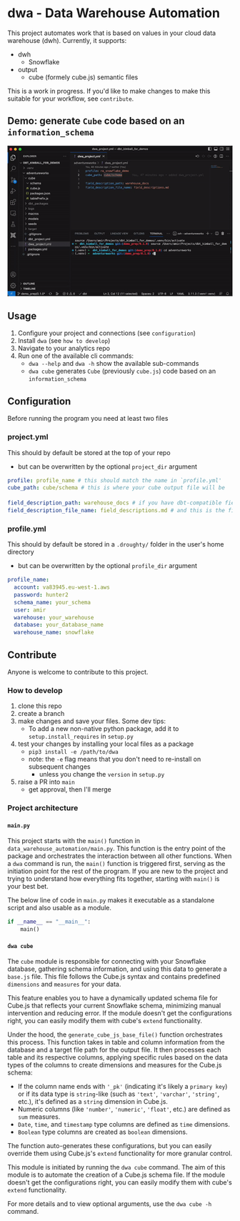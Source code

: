 # dwa - Data Warehouse Automation

This project automates work that is based on values in your cloud data warehouse (dwh). Currently, it supports:
* dwh
  * Snowflake
* output
  * cube (formely cube.js) semantic files

This is a work in progress. If you'd like to make changes to make this suitable for your workflow, see `contribute`.

## Demo: generate `Cube` code based on an `information_schema`

![dwa_cube_demo](media/dwa_cube_demo.gif)


## Usage
1. Configure your project and connections (see `configuration`)
2. Install `dwa` (see `how to develop`)
3. Navigate to your analytics repo
4. Run one of the available cli commands:
    * `dwa --help` and `dwa -h` show the available sub-commands
    * `dwa cube` generates `Cube` (previously `cube.js`) code based on an `information_schema`

## Configuration
Before running the program you need at least two files
### project.yml
This should by default be stored at the top of your repo
* but can be overwritten by the optional `project_dir` argument
```yml
profile: profile_name # this should match the name in `profile.yml'
cube_path: cube/schema # this is where your cube output file will be

field_description_path: warehouse_docs # if you have dbt-compatible field descriptions in doc blocs, this is the folder within your repo in which the file is
field_description_file_name: field_descriptions.md # and this is the file name
```

### profile.yml
This should by default be stored in a `.droughty/` folder in the user's home directory
* but can be overwritten by the optional `profile_dir` argument
```yml
profile_name:
  account: va83945.eu-west-1.aws
  password: hunter2
  schema_name: your_schema
  user: amir
  warehouse: your_warehouse
  database: your_database_name
  warehouse_name: snowflake
```

## Contribute
Anyone is welcome to contribute to this project.

###  How to develop
1. clone this repo
2. create a branch
3. make changes and save your files. Some dev tips:
    *  To add a new non-native python package, add it to `setup.install_requires` in `setup.py`
4. test your changes by installing your local files as a package
    * `pip3 install -e /path/to/dwa`
    * note: the `-e` flag means that you don't need to re-install on subsequent changes
        * unless you change the `version` in `setup.py`
5. raise a PR into `main`
    * get approval, then I'll merge


### Project architecture


#### `main.py`
This project starts with the `main()` function in `data_warehouse_automation/main.py`. This function is the entry point of the package and orchestrates the interaction between all other functions. When a `dwa` command is run, the `main()` function is triggered first, serving as the initiation point for the rest of the program. If you are new to the project and trying to understand how everything fits together, starting with `main()` is your best bet.

The below line of code in `main.py` makes it executable as a standalone script and also usable as a module.

```python
if __name__ == "__main__":
    main()
```


#### `dwa cube`

The `cube` module is responsible for connecting with your Snowflake database, gathering schema information, and using this data to generate a `base.js` file. This file follows the Cube.js syntax and contains predefined `dimensions` and `measures` for your data.

This feature enables you to have a dynamically updated schema file for Cube.js that reflects your current Snowflake schema, minimizing manual intervention and reducing error. If the module doesn't get the configurations right, you can easily modify them with cube's `extend` functionality.

Under the hood, the `generate_cube_js_base_file()` function orchestrates this process. This function takes in table and column information from the database and a target file path for the output file. It then processes each table and its respective columns, applying specific rules based on the data types of the columns to create dimensions and measures for the Cube.js schema:

- If the column name ends with `'_pk'` (indicating it's likely a `primary key`) or if its data type is `string`-like (such as `'text'`, `'varchar'`, `'string'`, etc.), it's defined as a `string` dimension in Cube.js.
- Numeric columns (like `'number'`, `'numeric'`, `'float'`, etc.) are defined as `sum` measures.
- `Date`, `time`, and `timestamp` type columns are defined as `time` dimensions.
- `Boolean` type columns are created as `boolean` dimensions.

The function auto-generates these configurations, but you can easily override them using Cube.js's `extend` functionality for more granular control.

This module is initiated by running the `dwa cube` command. The aim of this module is to automate the creation of a Cube.js schema file. If the module doesn't get the configurations right, you can easily modify them with cube's `extend` functionality.

For more details and to view optional arguments, use the `dwa cube -h` command.